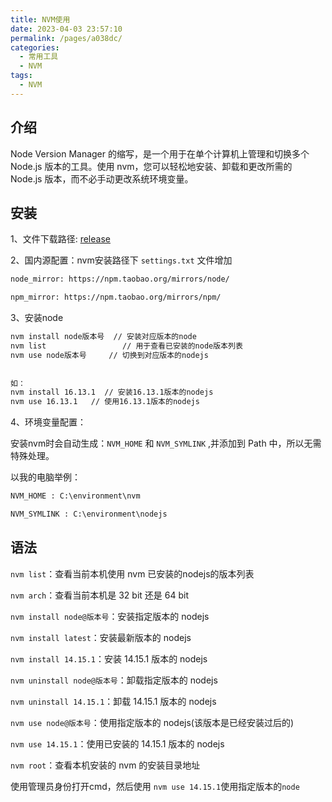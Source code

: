 ```yaml
---
title: NVM使用
date: 2023-04-03 23:57:10
permalink: /pages/a038dc/
categories:
  - 常用工具
  - NVM
tags:
  - NVM
---
```


## 介绍

Node Version Manager 的缩写，是一个用于在单个计算机上管理和切换多个 Node.js 版本的工具。使用 nvm，您可以轻松地安装、卸载和更改所需的 Node.js 版本，而不必手动更改系统环境变量。

## 安装

1、文件下载路径: [release](https://github.com/coreybutler/nvm-windows/releases)

2、国内源配置：nvm安装路径下 `settings.txt` 文件增加

```txt
node_mirror: https://npm.taobao.org/mirrors/node/

npm_mirror: https://npm.taobao.org/mirrors/npm/
```

3、安装node

```cmd
nvm install node版本号  // 安装对应版本的node
nvm list                 // 用于查看已安装的node版本列表
nvm use node版本号     // 切换到对应版本的nodejs
 
 
如：
nvm install 16.13.1  // 安装16.13.1版本的nodejs
nvm use 16.13.1   // 使用16.13.1版本的nodejs
```

4、环境变量配置：

安装nvm时会自动生成：`NVM_HOME` 和 `NVM_SYMLINK` ,并添加到 Path 中，所以无需特殊处理。

以我的电脑举例：

```txt
NVM_HOME : C:\environment\nvm

NVM_SYMLINK : C:\environment\nodejs
```

## 语法

`nvm list`：查看当前本机使用 nvm 已安装的nodejs的版本列表

`nvm arch`：查看当前本机是 32 bit 还是 64 bit

`nvm install node@版本号`：安装指定版本的 nodejs

`nvm install latest`：安装最新版本的 nodejs

`nvm install 14.15.1`：安装 14.15.1 版本的 nodejs

`nvm uninstall node@版本号`：卸载指定版本的 nodejs

`nvm uninstall 14.15.1`：卸载 14.15.1 版本的 nodejs

`nvm use node@版本号`：使用指定版本的 nodejs(该版本是已经安装过后的)

`nvm use 14.15.1`：使用已安装的 14.15.1 版本的 nodejs

`nvm root`：查看本机安装的 nvm 的安装目录地址

使用管理员身份打开cmd，然后使用 `nvm use 14.15.1`使用指定版本的`node`
